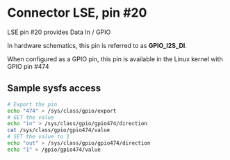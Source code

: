 # Connector LSE, pin #20

LSE pin #20 provides Data In / GPIO

In hardware schematics, this pin is referred to as **GPIO_I2S_DI**.

When configured as a GPIO pin, this pin is available in the Linux kernel with GPIO pin #474

## Sample sysfs access
```bash
# Export the pin
echo "474" > /sys/class/gpio/export
# GET the value
echo "in" > /sys/class/gpio/gpio474/direction
cat /sys/class/gpio/gpio474/value
# SET the value to 1
echo "out" > /sys/class/gpio/gpio474/direction
echo "1" > /gpio/gpio474/value
```
